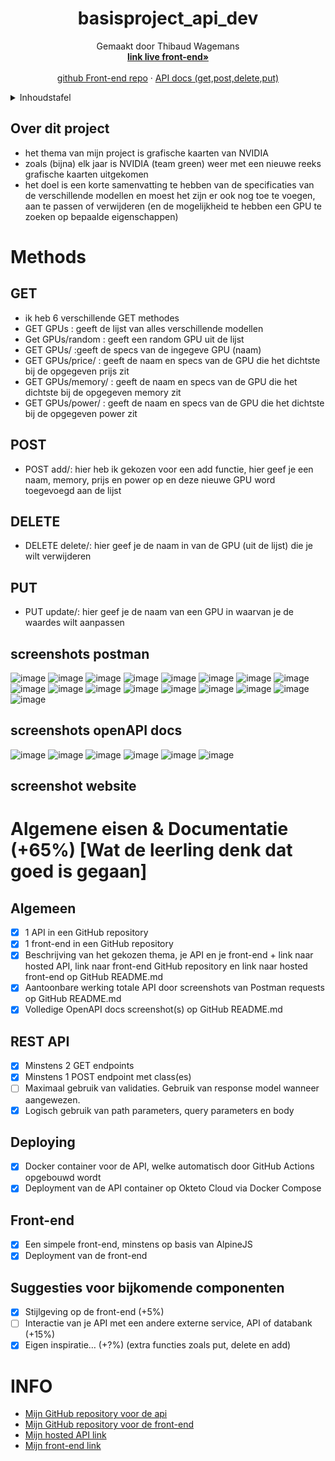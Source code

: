 <!--titel  -->
<div align="center">
  <h1 align="center">basisproject_api_dev</h1>

  <p align="center">
    Gemaakt door Thibaud Wagemans
    <br />
    <a href="https://thibaudwagemans.github.io/eindproject_front_end/"><strong>link live front-end»</strong></a>
    <br />
    <br />
    <a href="https://github.com/ThibaudWagemans/eindproject_front_end.git">github Front-end repo</a>
    ·
    <a href="https://basisproject-service-thibaudwagemans.cloud.okteto.net/docs">API docs (get,post,delete,put)</a>
  </p>
</div>

<!-- Inhoudstafel -->
<details>
  <summary>Inhoudstafel</summary>
  <ol>
    <li>
      <a href="#over-dit-project">Over dit project</a>
    </li>
    <li>
     <a href="#methods">methods</a>
      <ul>
        <li>
          <a href="#GET">GET</a>
        </li>
        <li>
          <a href="#POST">POST</a>
        </li>
        <li>
          <a href="#delete">delete</a>
        </li>
        <li>
          <a href="#put">put</a>
        </li>
      </ul>
    </li>
    <li>
     <a href="#algemeen">algemen eisen</a>
    </li>
    <li>
     <a href="#INFO">mijn INFO</a>
    </li>
  </ol>
</details>

<!-- Over dit project -->
## Over dit project

- het thema van mijn project is grafische kaarten van NVIDIA
- zoals (bijna) elk jaar is NVIDIA (team green) weer met een nieuwe reeks grafische kaarten uitgekomen
- het doel is een korte samenvatting te hebben van de specificaties van de verschillende modellen en moest het zijn er ook nog toe te voegen, aan te passen of     verwijderen (en de mogelijkheid te hebben een GPU te zoeken op bepaalde eigenschappen)


# Methods
## GET
- ik heb 6 verschillende GET methodes
- GET GPUs : geeft de lijst van alles verschillende modellen
- Get GPUs/random : geeft een random GPU uit de lijst
- GET GPUs/ :geeft de specs van de ingegeve GPU (naam)
- GET GPUs/price/ : geeft de naam en specs van de GPU die het dichtste bij de opgegeven prijs zit
- GET GPUs/memory/ : geeft de naam en specs van de GPU die het dichtste bij de opgegeven memory zit
- GET GPUs/power/ : geeft de naam en specs van de GPU die het dichtste bij de opgegeven power zit

## POST
- POST add/: hier heb ik gekozen voor een add functie, hier geef je een naam, memory, prijs en power op en deze nieuwe GPU word toegevoegd aan de lijst

## DELETE
- DELETE delete/: hier geef je de naam in van de GPU (uit de lijst) die je wilt verwijderen

## PUT
- PUT update/: hier geef je de naam van een GPU in waarvan je de waardes wilt aanpassen

## screenshots postman

![image](https://user-images.githubusercontent.com/57669221/211053493-11fecef7-90a6-4c34-8ac0-ae4f5f0bedbb.png)
![image](https://user-images.githubusercontent.com/57669221/211048994-7babb1ec-e528-46bb-845d-51252a1ae95a.png)
![image](https://user-images.githubusercontent.com/57669221/211048934-bf49b8f9-31c9-4442-84c7-91b7ea1c90e4.png)
![image](https://user-images.githubusercontent.com/57669221/211053666-69afdd1c-0004-429f-8ce6-896f479457c4.png)
![image](https://user-images.githubusercontent.com/57669221/211049060-9a284c34-3b4e-4135-83e7-388666eb9321.png)
![image](https://user-images.githubusercontent.com/57669221/211049277-b782ad05-c24f-4fff-a159-5046f012b8ce.png)
![image](https://user-images.githubusercontent.com/57669221/211049595-056b6aa3-c2a8-4d03-8e31-706d829f5db7.png)
![image](https://user-images.githubusercontent.com/57669221/211049699-0c0c38e0-5321-4bd1-8583-35c1603e6f5b.png)
![image](https://user-images.githubusercontent.com/57669221/211049811-1a388b90-b638-47a6-a7e1-105a9effee14.png)
![image](https://user-images.githubusercontent.com/57669221/211051701-c984cfc4-6689-4b25-8066-0ab13024c77b.png)
![image](https://user-images.githubusercontent.com/57669221/211051938-e6b64908-ef1c-4ff1-8e17-e6de18eb4fa7.png)
![image](https://user-images.githubusercontent.com/57669221/211052120-c36918ab-b31e-42c8-8de5-0d4be4ccb710.png)
![image](https://user-images.githubusercontent.com/57669221/211052271-225a0e0d-0533-4afd-9243-33752cd8aab3.png)
![image](https://user-images.githubusercontent.com/57669221/211052454-83539a8a-0dff-4d26-9772-fedc642fcaf9.png)
![image](https://user-images.githubusercontent.com/57669221/211052646-f0d7d4c9-b491-4f9b-a3ca-2906f8c09d6a.png)
![image](https://user-images.githubusercontent.com/57669221/211052729-3253b4f4-6ae4-43d7-8fd4-ef66dce69d5f.png)
![image](https://user-images.githubusercontent.com/57669221/211052878-9a8c41b1-e384-4b35-8124-4e276a30708e.png)



## screenshots openAPI docs

![image](https://user-images.githubusercontent.com/57669221/211047799-9a5d11f9-a5cc-457f-a756-aef474b0b9e5.png)
![image](https://user-images.githubusercontent.com/57669221/202907095-c14fb835-64fe-4762-b467-6e216b6546bd.png)
![image](https://user-images.githubusercontent.com/57669221/211047835-ecf57a35-6572-414c-a660-4b61bb2b3cc0.png)
![image](https://user-images.githubusercontent.com/57669221/211047891-8c44697d-b502-4776-b084-542021f70e1a.png)
![image](https://user-images.githubusercontent.com/57669221/211048125-b28f8063-7ba1-430e-9bf2-9d04e6936158.png)
![image](https://user-images.githubusercontent.com/57669221/211048155-cc06306c-b371-477e-9208-00abf099bf87.png)

## screenshot website


# Algemene eisen & Documentatie (+65%) [Wat de leerling denk dat goed is gegaan]
## Algemeen

- [x] 1 API in een GitHub repository
- [x] 1 front-end in een GitHub repository
- [x] Beschrijving van het gekozen thema, je API en je front-end + link naar hosted API, link naar front-end GitHub repository en link naar hosted front-end op GitHub README.md
- [x] Aantoonbare werking totale API door screenshots van Postman requests op GitHub README.md
- [x] Volledige OpenAPI docs screenshot(s) op GitHub README.md

## REST API

- [x] Minstens 2 GET endpoints 
- [x] Minstens 1 POST endpoint met class(es)
- [ ] Maximaal gebruik van validaties. Gebruik van response model wanneer aangewezen.
- [x] Logisch gebruik van path parameters, query parameters en body

## Deploying 

- [x] Docker container voor de API, welke automatisch door GitHub Actions opgebouwd wordt
- [x] Deployment van de API container op Okteto Cloud via Docker Compose

## Front-end

- [x] Een simpele front-end, minstens op basis van AlpineJS
- [x] Deployment van de front-end

## Suggesties voor bijkomende componenten

- [x] Stijlgeving op de front-end (+5%)
- [ ] Interactie van je API met een andere externe service, API of databank (+15%)
- [x] Eigen inspiratie… (+?%) (extra functies zoals put, delete en add)

# INFO

- <a href="https://github.com/ThibaudWagemans/basisproject_api_dev">Mijn GitHub repository voor de api</a>
- <a href="https://github.com/ThibaudWagemans/basisproject_front_end">Mijn GitHub repository voor de front-end</a>
- <a href="https://basisproject-service-thibaudwagemans.cloud.okteto.net">Mijn hosted API link</a>
- <a href="https://thibaudwagemans.github.io/basisproject_front_end/basisproject.html">Mijn front-end link</a>
